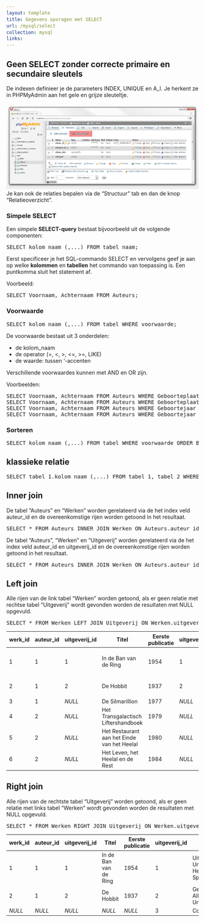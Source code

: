 ```yaml
---
layout: template
title: Gegevens opvragen met SELECT
url: /mysql/select
collection: mysql
links:
---
```


## Geen SELECT zonder correcte primaire en secundaire sleutels
De indexen definieer je de parameters INDEX, UNIQUE en A_I. Je herkent ze in PHPMyAdmin aan het gele en grijze sleuteltje.

<img src="images/select.png" />
Je kan ook de relaties bepalen via de “Structuur” tab en dan de knop “Relatieoverzicht”.

### Simpele SELECT
Een simpele <strong>SELECT-query</strong> bestaat bijvoorbeeld uit de volgende componenten:

<pre>
SELECT kolom_naam (,...) FROM tabel_naam;
</pre>

Eerst specificeer je het SQL-commando SELECT en vervolgens geef je aan op welke <strong>kolommen</strong> en <strong>tabellen</strong> het commando van toepassing is. Een puntkomma sluit het statement af.

Voorbeeld:

<pre>
SELECT Voornaam, Achternaam FROM Auteurs;
</pre>

### Voorwaarde

<pre>
SELECT kolom_naam (,...) FROM tabel WHERE voorwaarde;
</pre>

De voorwaarde bestaat uit 3 onderdelen:

* de kolom_naam
* de operator (=, <, >, <=, >=, LIKE)
* de waarde: tussen ‘-accenten
 
Verschillende voorwaardes kunnen met AND en OR zijn.

Voorbeelden:
<pre>
SELECT Voornaam, Achternaam FROM Auteurs WHERE Geboorteplaats='Cambridge';
SELECT Voornaam, Achternaam FROM Auteurs WHERE Geboorteplaats LIKE '%bridge%';
SELECT Voornaam, Achternaam FROM Auteurs WHERE Geboortejaar >= '1973';
SELECT Voornaam, Achternaam FROM Auteurs WHERE Geboortejaar >= '1970' AND Geboortejaar <= '1980';
</pre>

### Sorteren
<pre>
SELECT kolom_naam (,...) FROM tabel WHERE voorwaarde ORDER BY sorteervolgorde_kolom_naam;
</pre>

## klassieke relatie

<pre>
SELECT tabel_1.kolom_naam (,...) FROM tabel_1, tabel_2 WHERE tabel_1.kolom_primaire_id = tabel_2.kolom_secundaire_id;
</pre>

## Inner join
De tabel “Auteurs” en “Werken” worden gerelateerd via de het index veld auteur_id en de overeenkomstige rijen worden getoond in het resultaat.

<pre>
SELECT * FROM Auteurs INNER JOIN Werken ON Auteurs.auteur_id = Werken.auteur_id;
</pre>

De tabel “Auteurs”, “Werken” en “Uitgeverij” worden gerelateerd via de het index veld auteur_id en uitgeverij_id en de overeenkomstige rijen worden getoond in het resultaat.

<pre>
SELECT * FROM Auteurs INNER JOIN Werken ON Auteurs.auteur_id = Werken.auteur_id INNER JOIN Uitgeverij ON Werken.uitgeverij_id = Uitgeverij.uitgeverij_id;
</pre>

## Left join
Alle rijen van de link tabel “Werken” worden getoond, als er geen relatie met rechtse tabel “Uitgeverij” wordt gevonden worden de resultaten met NULL opgevuld.

<pre>
SELECT * FROM Werken LEFT JOIN Uitgeverij ON Werken.uitgeverij_id = Uitgeverij.uitgeverij_id;
</pre>
<table class="table"><thead><tr><th>werk_id</th><th>auteur_id</th><th>uitgeverij_id</th><th>Titel</th><th>Eerste publicatie</th><th>uitgeverij_id</th><th>Naam</th></tr></thead><tbody><tr><td>1</td><td>1</td><td>1</td><td>In de Ban van de Ring</td><td>1954</td><td>1</td><td>Uitgeverij Unieboek-Het Spectrum</td></tr><tr><td>2</td><td>1</td><td>2</td><td>De Hobbit</td><td>1937</td><td>2</td><td>George Allen &amp; Unwin</td></tr><tr><td>3</td><td>1</td><td><em>NULL</em></td><td>De Silmarillion</td><td>1977</td><td><em>NULL</em></td><td><em>NULL</em></td></tr><tr><td>4</td><td>2</td><td><em>NULL</em></td><td>Het Transgalactisch Liftershandboek</td><td>1979</td><td><em>NULL</em></td><td><em>NULL</em></td></tr><tr><td>5</td><td>2</td><td><em>NULL</em></td><td>Het Restaurant aan het Einde van het Heelal</td><td>1980</td><td><em>NULL</em></td><td><em>NULL</em></td></tr><tr><td>6</td><td>2</td><td><em>NULL</em></td><td>Het Leven, het Heelal en de Rest&nbsp;</td><td>1984</td><td><em>NULL</em></td><td><em>NULL</em></td></tr></tbody></table>

## Right join
Alle rijen van de rechtste tabel “Uitgeverij” worden getoond, als er geen relatie met links tabel “Werken” wordt gevonden worden de resultaten met NULL opgevuld.

<pre>
SELECT * FROM Werken RIGHT JOIN Uitgeverij ON Werken.uitgeverij_id = Uitgeverij.uitgeverij_id;
</pre>
<table class="table"><thead><tr><th>werk_id</th><th>auteur_id</th><th>uitgeverij_id</th><th>Titel</th><th>Eerste publicatie</th><th>uitgeverij_id</th><th>Naam</th></tr></thead><tbody><tr><td>1</td><td>1</td><td>1</td><td>In de Ban van de Ring</td><td>1954</td><td>1</td><td>Uitgeverij Unieboek-Het Spectrum</td></tr><tr><td>2</td><td>1</td><td>2</td><td>De Hobbit</td><td>1937</td><td>2</td><td>George Allen &amp; Unwin</td></tr><tr><td><em>NULL</em></td><td><em>NULL</em></td><td><em>NULL</em></td><td><em>NULL</em></td><td><em>NULL</em></td><td>3</td><td>Cosmos</td></tr></tbody></table>

